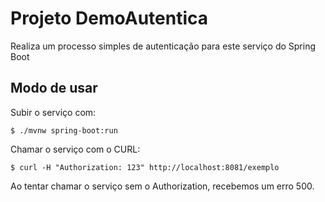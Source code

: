 # Projeto DemoAutentica

Realiza um processo simples de autenticação para este serviço do Spring Boot

## Modo de usar

Subir o serviço com:
```
$ ./mvnw spring-boot:run
```

Chamar o serviço com o CURL:
```
$ curl -H "Authorization: 123" http://localhost:8081/exemplo
```

Ao tentar chamar o serviço sem o Authorization, recebemos um erro 500.
